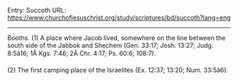 Entry: Succoth
URL: https://www.churchofjesuschrist.org/study/scriptures/bd/succoth?lang=eng

---

Booths. (1) A place where Jacob lived, somewhere on the line between the south side of the Jabbok and Shechem (Gen. 33:17; Josh. 13:27; Judg. 8:5â16; 1Â Kgs. 7:46; 2Â Chr. 4:17; Ps. 60:6; 108:7).

(2) The first camping place of the Israelites (Ex. 12:37; 13:20; Num. 33:5â6).
